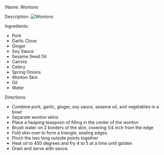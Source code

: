 !Name: Wontons

Description:
![Wontons](https://www.themealdb.com/images/media/meals/1525876468.jpg "Wontons")

Ingredients:
- Pork
- Garlic Clove
- Ginger
- Soy Sauce
- Sesame Seed Oil
- Carrots
- Celery
- Spring Onions
- Wonton Skin
- Oil
- Water

Directions:
- Combine pork, garlic, ginger, soy sauce, sesame oil, and vegetables in a bowl
- Separate wonton skins
- Place a heaping teaspoon of filling in the center of the wonton
- Brush water on 2 borders of the skin, covering 1/4 inch from the edge
- Fold skin over to form a triangle, sealing edges
- Pinch the two long outside points together
- Heat oil to 450 degrees and fry 4 to 5 at a time until golden
- Drain and serve with sauce.
